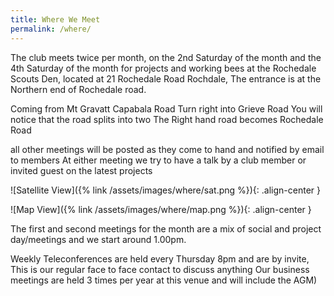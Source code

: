 ```yaml
---
title: Where We Meet
permalink: /where/
---
```


The club meets twice per month, on the 2nd Saturday of the month and the 4th Saturday of the month for projects and working
bees at the Rochedale Scouts Den, located at 21 Rochedale Road Rochdale, The entrance is at the Northern end of Rochedale road.

Coming from Mt Gravatt Capabala Road Turn right into Grieve Road You will notice
that the road splits into two The Right hand road becomes Rochedale Road

all other meetings will be posted as they come to hand and notified by email to members
At either meeting we try to have a talk by a club member or invited guest on the latest projects

![Satellite View]({% link /assets/images/where/sat.png %}){: .align-center }

![Map View]({% link /assets/images/where/map.png %}){: .align-center }

The first and second meetings for the month are a mix of social and project day/meetings and we start around 1.00pm. 

Weekly Teleconferences are held every Thursday 8pm and are by invite, 
This is our regular face to face contact to discuss anything 
Our business meetings are held 3 times per year at this venue and will include the AGM) 


